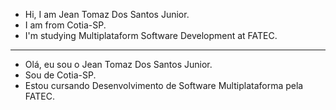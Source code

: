 - Hi, I am Jean Tomaz Dos Santos Junior.
- I am from Cotia-SP.
- I'm studying Multiplataform Software Development at FATEC.
------------------------------------------------------------------------
- Olá, eu sou o Jean Tomaz Dos Santos Junior.
- Sou de Cotia-SP.
- Estou cursando Desenvolvimento de Software Multiplataforma pela FATEC.
